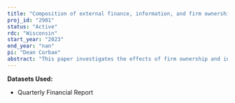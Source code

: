 ```yaml
---
title: "Composition of external finance, information, and firm ownership"
proj_id: "2981"
status: "Active"
rdc: "Wisconsin"
start_year: "2023"
end_year: "nan"
pi: "Dean Corbae"
abstract: "This paper investigates the effects of firm ownership and information disclosure regulation on the composition and costs of external financing for private and public (listed) US firms. Theoretical literature has shown that private information affects firm's capital structure, borrowing costs, and could result in capital misallocation (e.g. DeMarzo and Fishman (RFS, 2007), Holmstrom and Tirole (QJE, 1997)). Still there has been limited empirical evidence for the effects of private information due to absence of mandatory disclosure in private companies on firm's financial and real outcomes. This paper takes a novel approach in which it differentiates between information environments of private and public companies using firm-level administrative dataset, the Quarterly Financial Report (QFR), which covers a large sample of manufacturing, mining, retail, and wholesale trade firms since 1977. First, this paper uses the QFR merged with other publicly available databases (CRSP-Compustat and others) to decompose external financing used for investment into debt issuance (e.g bank vs non-bank debt, short-term vs long-term debt), equity issuance and sales of financial assets for privately and publicly owned companies in the US. Second, it estimates the relative contribution of private ownership and access to corporate debt markets to the components of external financing, controlling for firm specific observable characteristics. Third, this paper quantitatively evaluates the effects of changes in disclosure regulation on the costs of external financing for private and public firms using difference-in-difference analysis. Finally, the paper sheds light on the relationship between firm ownership and external funds volatility through the differences in debt maturity structure."
---
```


**Datasets Used:**

  - Quarterly Financial Report 

